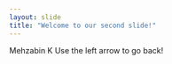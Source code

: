 ```yaml
---
layout: slide
title: "Welcome to our second slide!"
---
```

Mehzabin K
Use the left arrow to go back!
